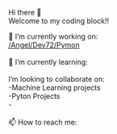  Hi there 👋<br>
 Welcome to my coding block!!

<div>
  🔭 I’m currently working on:<br>
  <a href="https://github.com/AngelDev72/Pymon-">/Angel/Dev72/Pymon</a>
</div><br>
<div>
  🌱 I’m currently learning:<br>
  
</div><br>

<div>
  I’m looking to collaborate on:<br>
  -Machine Learning projects<br>
  -Pyton Projects<br>
  - 
</div><br>
<div>
  📫 How to reach me:<br>
  
</div>
